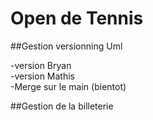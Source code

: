 # Open de Tennis

##Gestion versionning Uml  

 -version Bryan  
 -version Mathis  
 -Merge sur le main (bientot)  
  
##Gestion de la billeterie  
